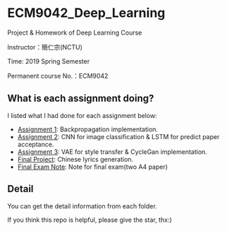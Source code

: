 # ECM9042_Deep_Learning
Project & Homework of Deep Learning Course

Instructor：簡仁宗(NCTU)

Time: 2019 Spring Semester

Permanent course No.：ECM9042

## What is each assignment doing?
I listed what I had done for each assignment below:
- [Assignment 1](https://github.com/john850512/Deep_Learning/tree/master/Assignment1): Backpropagation implementation.
- [Assignment 2](): CNN for image classification & LSTM for predict paper acceptance.
- [Assignment 3](): VAE for style transfer & CycleGan implementation.
- [Final Project](): Chinese lyrics generation.
- [Final Exam Note](): Note for final exam(two A4 paper)
## Detail
You can get the detail information from each folder.

If you think this repo is helpful, please give the star, thx:)
